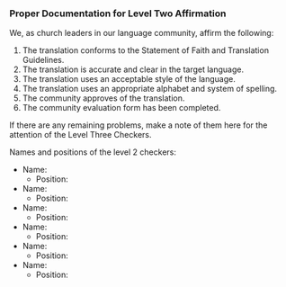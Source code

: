 
### Proper Documentation for Level Two Affirmation

We, as church leaders in our language community, affirm the following:

1. The translation conforms to the Statement of Faith and Translation Guidelines.
1. The translation is accurate and clear in the target language.
1. The translation uses an acceptable style of the language.
1. The translation uses an appropriate alphabet and system of spelling.
1. The community approves of the translation.
1. The community evaluation form has been completed.

If there are any remaining problems, make a note of them here for the attention of the Level Three Checkers.

Names and positions of the level 2 checkers:

* Name:
  * Position:
* Name:
  * Position:
* Name:
  * Position:
* Name:
  * Position:
* Name:
  * Position:
* Name:
  * Position:

